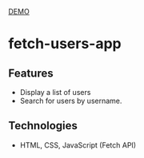 [DEMO](https://kmqe.github.io/fetch-users-app/)

# fetch-users-app


## Features
- Display a list of users
- Search for users by username.

## Technologies
- HTML, CSS, JavaScript (Fetch API)
